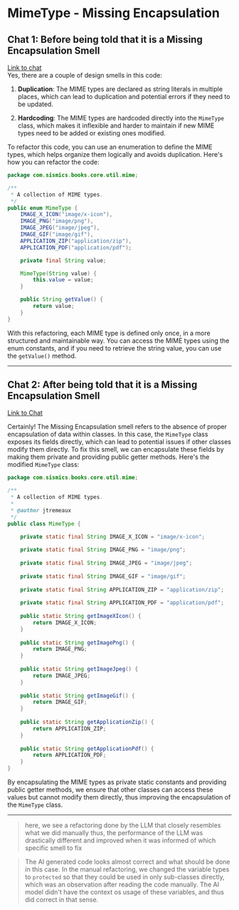 # MimeType - Missing Encapsulation

## Chat 1: Before being told that it is a Missing Encapsulation Smell

[Link to chat](https://chat.openai.com/share/28cdfdcd-16be-4c49-909a-36329a128e0b)\
Yes, there are a couple of design smells in this code:

1. **Duplication**: The MIME types are declared as string literals in multiple places, which can lead to duplication and potential errors if they need to be updated.

2. **Hardcoding**: The MIME types are hardcoded directly into the `MimeType` class, which makes it inflexible and harder to maintain if new MIME types need to be added or existing ones modified.

To refactor this code, you can use an enumeration to define the MIME types, which helps organize them logically and avoids duplication. Here's how you can refactor the code:

```java
package com.sismics.books.core.util.mime;

/**
 * A collection of MIME types.
 */
public enum MimeType {
    IMAGE_X_ICON("image/x-icon"),
    IMAGE_PNG("image/png"),
    IMAGE_JPEG("image/jpeg"),
    IMAGE_GIF("image/gif"),
    APPLICATION_ZIP("application/zip"),
    APPLICATION_PDF("application/pdf");

    private final String value;

    MimeType(String value) {
        this.value = value;
    }

    public String getValue() {
        return value;
    }
}
```

With this refactoring, each MIME type is defined only once, in a more structured and maintainable way. You can access the MIME types using the enum constants, and if you need to retrieve the string value, you can use the `getValue()` method.

---
## Chat 2: After being told that it is a Missing Encapsulation Smell

[Link to Chat](https://chat.openai.com/share/c0bd975d-2458-4c4f-a854-6894bd07dde2)

Certainly! The Missing Encapsulation smell refers to the absence of proper encapsulation of data within classes. In this case, the `MimeType` class exposes its fields directly, which can lead to potential issues if other classes modify them directly. To fix this smell, we can encapsulate these fields by making them private and providing public getter methods. Here's the modified `MimeType` class:

```java
package com.sismics.books.core.util.mime;

/**
 * A collection of MIME types.
 *
 * @author jtremeaux 
 */
public class MimeType {

    private static final String IMAGE_X_ICON = "image/x-icon";
    
    private static final String IMAGE_PNG = "image/png";
    
    private static final String IMAGE_JPEG = "image/jpeg";
    
    private static final String IMAGE_GIF = "image/gif";
    
    private static final String APPLICATION_ZIP = "application/zip";
    
    private static final String APPLICATION_PDF = "application/pdf";
    
    public static String getImageXIcon() {
        return IMAGE_X_ICON;
    }
    
    public static String getImagePng() {
        return IMAGE_PNG;
    }
    
    public static String getImageJpeg() {
        return IMAGE_JPEG;
    }
    
    public static String getImageGif() {
        return IMAGE_GIF;
    }
    
    public static String getApplicationZip() {
        return APPLICATION_ZIP;
    }
    
    public static String getApplicationPdf() {
        return APPLICATION_PDF;
    }
}
```

By encapsulating the MIME types as private static constants and providing public getter methods, we ensure that other classes can access these values but cannot modify them directly, thus improving the encapsulation of the `MimeType` class.

---

> here, we see a refactoring done by the LLM that closely resembles what we did manually
> thus, the performance of the LLM was drastically different and improved when it was informed of which specific smell to fix

> The AI generated code looks almost correct and what should be done in this case. In the manual refactoring, we changed the variable types to `protected` so that they could be used in only sub-classes directly, which was an observation after reading the code manually. The AI model didn't have the context os usage of these variables, and thus did correct in that sense.